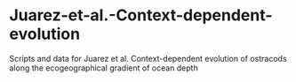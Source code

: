 # Juarez-et-al.-Context-dependent-evolution
Scripts and data for Juarez et al. Context-dependent evolution of ostracods along the ecogeographical gradient of ocean depth
